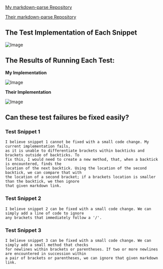 [My markdown-parse Repository](https://github.com/dwengxz/markdown-parser)

[Their markdown-parse Repository](https://github.com/nidhidhamnani/markdown-parser)

## The Test Implementation of Each Snippet
![Image](https://dwengxz.github.io/cse15l-lab-reports/test.PNG)

## The Results of Running Each Test:

**My Implementation**

![Image](https://dwengxz.github.io/cse15l-lab-reports/myimplementation.PNG)


**Their Implementation**

![Image](https://dwengxz.github.io/cse15l-lab-reports/theirimplementation.PNG)

## Can these test failures be fixed easily?

### Test Snippet 1
```
I believe snippet 1 cannot be fixed with a small code change. My current implementation fails, 
as it is unable to differentiate brackets within backticks and brackets outside of backticks. To
fix this, I would need to create a new method, that, when a backtick is encountered, finds the
location of the next backtick. Using the location of the second backtick, we can compare that with 
the location of a second bracket; if a brackets location is smaller than the backtick, we then ignore
that given markdown link.
```
### Test Snippet 2
```
I believe snippet 2 can be fixed with a small code change. We can simply add a line of code to ignore
any brackets that immediately follow a '/'.
```
### Test Snippet 3
```
I believe snippet 3 can be fixed with a small code change. We can simply add a small method that checks
for newlines within brackets or parentheses. If two or more newlines are encountered in succession within
a pair of brackets or parentheses, we can ignore that given markdown link.
```
